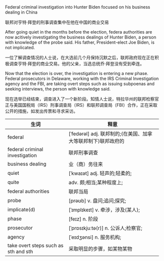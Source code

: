Federal criminal investigation into Hunter Biden focused on his business dealing in China

联邦对亨特·拜登的刑事调查集中在他在中国的商业交易

After going quiet in the months before the election, federa authorities are now acitively investigating the business dealings of Hunter Biden, a person with knowledge of the probe said. His father, President-elect Joe Biden, is not implicated.

一位了解调查情况的人士说，在大选前几个月保持沉默之后，联邦政府现在正在积极调查亨特·拜登的商业交易。他的父亲，当选总统乔·拜登没有受到牵连。

Now that the election is over, the investigation is entering a new phase. Federal prosecutors in Delaware, working with the IRS Criminal Investigation agency and the FBI, are taking overt steps such as issuing subpoenas and seeking interviews, the person with knowledge said.

现在选举已经结束，调查进入了一个新阶段。知情人士说，特拉华州的联邦检察官正与美国国税局（IRS）刑事调查局（IRS）和联邦调查局（FBI）合作，正在采取公开的措施，如发出传票和寻求采访。

| 生词                                 | 释意                                                         |
| ------------------------------------ | ------------------------------------------------------------ |
| federal                              | [ˈfedərəl] adj. 联邦制的;(在美国、加拿大等联邦制下)联邦政府的 |
| federal criminal investigation       | 联邦刑事调查                                                 |
| business dealing                     | 业（商）务往来                                               |
| quiet                                | [ˈkwaɪət] adj. 轻声的;轻柔的;                                |
| quite                                | adv. 颇;相当;某种程度上;                                     |
| federal authorities                  | 联邦当局                                                     |
| probe                                | [prəʊb] v. 盘问;追问;探究;                                   |
| implicate(d)                         | [ˈɪmplɪkeɪt] v. 牵涉，涉及(某人);                            |
| phase                                | [feɪz] n. 阶段                                               |
| prosecutor                           | [ˈprɒsɪkjuːtə(r)] n. 公诉人;检察官;                          |
| agency                               | [ˈeɪdʒənsi] n. 服务机构;                                     |
| take overt steps such as sth and sth | 采取明显的步骤，如某物某物                                   |